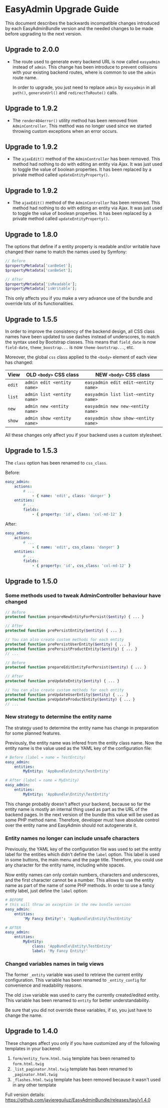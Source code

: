 EasyAdmin Upgrade Guide
=======================

This document describes the backwards incompatible changes introduced by each
EasyAdminBundle version and the needed changes to be made before upgrading to
the next version.

Upgrade to 2.0.0
----------------

 * The route used to generate every backend URL is now called `easyadmin` instead
   of `admin`. This change has been introduce to prevent collisions with your
   existing backend routes, where is common to use the `admin` route name.

   In order to upgrade, you just need to replace `admin` by `easyadmin` in all
   `path()`, `generateUrl()` and `redirectToRoute()` calls.

Upgrade to 1.9.2
----------------

 * The `render404error()` utility method has been removed from `AdminController`.
   This method was no longer used since we started throwing custom exceptions
   when an error occurs.

Upgrade to 1.9.2
----------------

 * The `ajaxEdit()` method of the `AdminController` has been removed. This method
   had nothing to do with editing an entity via Ajax. It was just used to toggle
   the value of boolean properties. It has been replaced by a private method
   called `updateEntityProperty()`.

Upgrade to 1.9.2
----------------

 * The `ajaxEdit()` method of the `AdminController` has been removed. This method
   had nothing to do with editing an entity via Ajax. It was just used to toggle
   the value of boolean properties. It has been replaced by a private method
   called `updateEntityProperty()`.

Upgrade to 1.8.0
----------------

The options that define if a entity property is readable and/or writable have
changed their name to match the names used by Symfony:

```php
// Before
$propertyMetadata['canBeGet'];
$propertyMetadata['canBeSet'];

// After
$propertyMetadata['isReadable'];
$propertyMetadata['isWritable'];
```

This only affects you if you make a very advance use of the bundle and override
lots of its functionalities.

Upgrade to 1.5.5
----------------

In order to improve the consistency of the backend design, all CSS class names
have been updated to use dashes instead of underscores, to match the syntax
used by Bootstrap classes. This means that `field_date` is now `field-date`,
`theme_boostrap...` is now `theme-bootstrap...`, etc.

Moreover, the global `css` class applied to the `<body>` element of each view
has changed:

| View   | OLD `<body>` CSS class     | NEW `<body>` CSS class
| ------ | -------------------------- | ---------------------------------------
| `edit` | `admin edit <entity name>` | `easyadmin edit edit-<entity name>`
| `list` | `admin list <entity name>` | `easyadmin list list-<entity name>`
| `new`  | `admin new <entity name>`  | `easyadmin new new-<entity name>`
| `show` | `admin show <entity name>` | `easyadmin show show-<entity name>`

All these changes only affect you if your backend uses a custom stylesheet.

Upgrade to 1.5.3
----------------

The `class` option has been renamed to `css_class`.

Before:

```yaml
easy_admin:
    actions:
        # ...
            - { name: 'edit', class: 'danger' }
    entities:
        # ...
        fields:
            - { property: 'id', class: 'col-md-12' }
```

After:

```yaml
easy_admin:
    actions:
        # ...
            - { name: 'edit', css_class: 'danger' }
    entities:
        # ...
        fields:
            - { property: 'id', css_class: 'col-md-12' }
```

Upgrade to 1.5.0
----------------

### Some methods used to tweak AdminController behaviour have changed


```php
// Before
protected function prepareNewEntityForPersist($entity) { ... }

// After
protected function prePersistEntity($entity) { ... }

// You can also create custom methods for each entity
protected function prePersistUserEntity($entity) { ... }
protected function prePersistProductEntity($entity) { ... }
// ...
```

```php
// Before
protected function prepareEditEntityForPersist($entity) { ... }

// After
protected function preUpdateEntity($entity) { ... }

// You can also create custom methods for each entity
protected function preUpdateUserEntity($entity) { ... }
protected function preUpdateProductEntity($entity) { ... }
// ...
```

### New strategy to determine the entity name

The strategy used to determine the entity name has change in preparation for
some planned features.

Previously, the entity name was infered from the entity class name. Now the
entity name is the value used as the YAML key of the configuration file:

```yaml
# Before (label = name = TestEntity)
easy_admin:
    entities:
        MyEntity: 'AppBundle\Entity\TestEntity'

# After (label = name = MyEntity)
easy_admin:
    entities:
        MyEntity: 'AppBundle\Entity\TestEntity'
```

This change probably doesn't affect your backend, because so far the entity
name is mostly an internal thing used as part as the URL of the backend pages.
In the next version of the bundle this value will be used as some PHP method
name. Therefore, developer must have absolute control over the entity name and
EasyAdmin should not autogenerate it.

### Entity names no longer can include unsafe characters

Previously, the YAML key of the configuration file was used to set the entity
label for the entities which didn't define the `label` option. This label is
used in some buttons, the main menu and the page title. Therefore, you could
use any character for the entity name, including white spaces.

Now entity names can only contain numbers, characters and underscores, and the
first character cannot be a number. This allows to use the entity name as part
of the name of some PHP methods. In order to use a fancy entity label, just
define the `label` option:

```yaml
# BEFORE
# this will throw an exception in the new bundle version
easy_admin:
    entities:
        'My Fancy Entity!': 'AppBundle\Entity\TestEntity'

# AFTER
easy_admin:
    entities:
        MyEntity:
            class: 'AppBundle\Entity\TestEntity'
            label: 'My Fancy Entity!'
```

### Changed variables names in twig views

The former `_entity` variable was used to retrieve the current entity configuration.
This variable has been renamed to `_entity_config` for convenience and readability reasons.

The old `item` variable was used to carry the currently created/edited entity.
This variable has been renamed to `entity` for better understandability.

Be sure that you did not override these variables, if so, you just have to change the name.

Upgrade to 1.4.0
----------------

These changes affect you only if you have customized any of the following
templates in your backend:

1) `form/entity_form.html.twig` template has been renamed to `form.html.twig`
2) `_list_paginator.html.twig` template has been renamed to `_paginator.html.twig`
3) `_flashes.html.twig` template has been removed because it wasn't used in any other template

Full version details: https://github.com/javiereguiluz/EasyAdminBundle/releases/tag/v1.4.0

